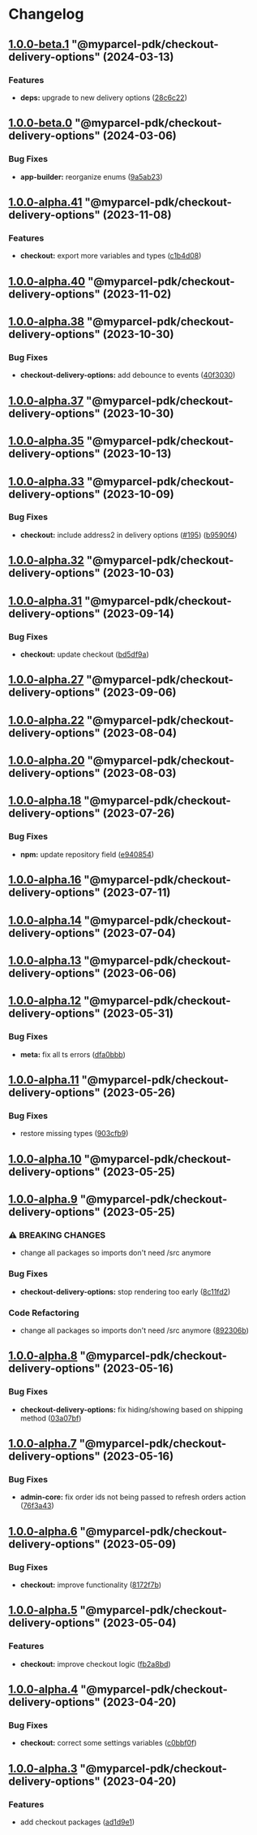 # Changelog

<!-- MONODEPLOY:BELOW -->

## [1.0.0-beta.1](https://github.com/myparcelnl/js-pdk/compare/@myparcel-pdk/checkout-delivery-options@1.0.0-beta.0...@myparcel-pdk/checkout-delivery-options@1.0.0-beta.1) "@myparcel-pdk/checkout-delivery-options" (2024-03-13)

### Features

- **deps:** upgrade to new delivery options ([28c6c22](https://github.com/myparcelnl/js-pdk/commit/28c6c22fc2e13a3fe422a63e023b0b78b7637dd3))

## [1.0.0-beta.0](https://github.com/myparcelnl/js-pdk/compare/@myparcel-pdk/checkout-delivery-options@1.0.0-alpha.27...@myparcel-pdk/checkout-delivery-options@1.0.0-beta.0) "@myparcel-pdk/checkout-delivery-options" (2024-03-06)

### Bug Fixes

- **app-builder:** reorganize enums ([9a5ab23](https://github.com/myparcelnl/js-pdk/commit/9a5ab23ab1acd5d3255a3aa37ebe0bc94b4241e3))

## [1.0.0-alpha.41](https://github.com/myparcelnl/js-pdk/compare/@myparcel-pdk/checkout-delivery-options@1.0.0-alpha.40...@myparcel-pdk/checkout-delivery-options@1.0.0-alpha.41) "@myparcel-pdk/checkout-delivery-options" (2023-11-08)

### Features

- **checkout:** export more variables and types ([c1b4d08](https://github.com/myparcelnl/js-pdk/commit/c1b4d08aede0a80b187b657e6b500d37f54da541))

## [1.0.0-alpha.40](https://github.com/myparcelnl/js-pdk/compare/@myparcel-pdk/checkout-delivery-options@1.0.0-alpha.39...@myparcel-pdk/checkout-delivery-options@1.0.0-alpha.40) "@myparcel-pdk/checkout-delivery-options" (2023-11-02)

## [1.0.0-alpha.38](https://github.com/myparcelnl/js-pdk/compare/@myparcel-pdk/checkout-delivery-options@1.0.0-alpha.37...@myparcel-pdk/checkout-delivery-options@1.0.0-alpha.38) "@myparcel-pdk/checkout-delivery-options" (2023-10-30)

### Bug Fixes

- **checkout-delivery-options:** add debounce to events ([40f3030](https://github.com/myparcelnl/js-pdk/commit/40f30300f19e70927c8466aeef95c73686922780))

## [1.0.0-alpha.37](https://github.com/myparcelnl/js-pdk/compare/@myparcel-pdk/checkout-delivery-options@1.0.0-alpha.36...@myparcel-pdk/checkout-delivery-options@1.0.0-alpha.37) "@myparcel-pdk/checkout-delivery-options" (2023-10-30)

## [1.0.0-alpha.35](https://github.com/myparcelnl/js-pdk/compare/@myparcel-pdk/checkout-delivery-options@1.0.0-alpha.34...@myparcel-pdk/checkout-delivery-options@1.0.0-alpha.35) "@myparcel-pdk/checkout-delivery-options" (2023-10-13)

## [1.0.0-alpha.33](https://github.com/myparcelnl/js-pdk/compare/@myparcel-pdk/checkout-delivery-options@1.0.0-alpha.32...@myparcel-pdk/checkout-delivery-options@1.0.0-alpha.33) "@myparcel-pdk/checkout-delivery-options" (2023-10-09)

### Bug Fixes

- **checkout:** include address2 in delivery options ([#195](https://github.com/myparcelnl/js-pdk/issues/195)) ([b9590f4](https://github.com/myparcelnl/js-pdk/commit/b9590f4603054e08190c3b8befb0f184a375fc8e))

## [1.0.0-alpha.32](https://github.com/myparcelnl/js-pdk/compare/@myparcel-pdk/checkout-delivery-options@1.0.0-alpha.31...@myparcel-pdk/checkout-delivery-options@1.0.0-alpha.32) "@myparcel-pdk/checkout-delivery-options" (2023-10-03)

## [1.0.0-alpha.31](https://github.com/myparcelnl/js-pdk/compare/@myparcel-pdk/checkout-delivery-options@1.0.0-alpha.30...@myparcel-pdk/checkout-delivery-options@1.0.0-alpha.31) "@myparcel-pdk/checkout-delivery-options" (2023-09-14)

### Bug Fixes

- **checkout:** update checkout ([bd5df9a](https://github.com/myparcelnl/js-pdk/commit/bd5df9a03377b01ac62c9cc50025e5e246627edf))

## [1.0.0-alpha.27](https://github.com/myparcelnl/js-pdk/compare/@myparcel-pdk/checkout-delivery-options@1.0.0-alpha.26...@myparcel-pdk/checkout-delivery-options@1.0.0-alpha.27) "@myparcel-pdk/checkout-delivery-options" (2023-09-06)

## [1.0.0-alpha.22](https://github.com/myparcelnl/js-pdk/compare/@myparcel-pdk/checkout-delivery-options@1.0.0-alpha.21...@myparcel-pdk/checkout-delivery-options@1.0.0-alpha.22) "@myparcel-pdk/checkout-delivery-options" (2023-08-04)

## [1.0.0-alpha.20](https://github.com/myparcelnl/js-pdk/compare/@myparcel-pdk/checkout-delivery-options@1.0.0-alpha.19...@myparcel-pdk/checkout-delivery-options@1.0.0-alpha.20) "@myparcel-pdk/checkout-delivery-options" (2023-08-03)

## [1.0.0-alpha.18](https://github.com/myparcelnl/js-pdk/compare/@myparcel-pdk/checkout-delivery-options@1.0.0-alpha.17...@myparcel-pdk/checkout-delivery-options@1.0.0-alpha.18) "@myparcel-pdk/checkout-delivery-options" (2023-07-26)

### Bug Fixes

- **npm:** update repository
  field ([e940854](https://github.com/myparcelnl/js-pdk/commit/e940854ba1d99c0fcdada8b66f88a7c7e6060272))

## [1.0.0-alpha.16](https://github/myparcelnl/js-pdk/compare/@myparcel-pdk/checkout-delivery-options@1.0.0-alpha.15...@myparcel-pdk/checkout-delivery-options@1.0.0-alpha.16) "@myparcel-pdk/checkout-delivery-options" (2023-07-11)

## [1.0.0-alpha.14](https://github/myparcelnl/js-pdk/compare/@myparcel-pdk/checkout-delivery-options@1.0.0-alpha.13...@myparcel-pdk/checkout-delivery-options@1.0.0-alpha.14) "@myparcel-pdk/checkout-delivery-options" (2023-07-04)

## [1.0.0-alpha.13](https://github/myparcelnl/js-pdk/compare/@myparcel-pdk/checkout-delivery-options@1.0.0-alpha.12...@myparcel-pdk/checkout-delivery-options@1.0.0-alpha.13) "@myparcel-pdk/checkout-delivery-options" (2023-06-06)

## [1.0.0-alpha.12](https://github/myparcelnl/js-pdk/compare/@myparcel-pdk/checkout-delivery-options@1.0.0-alpha.11...@myparcel-pdk/checkout-delivery-options@1.0.0-alpha.12) "@myparcel-pdk/checkout-delivery-options" (2023-05-31)

### Bug Fixes

- **meta:** fix all ts
  errors ([dfa0bbb](https://github/myparcelnl/js-pdk/commit/dfa0bbb308c4863ce0fb4c9a0d55f2b5fa8fdb6c))

## [1.0.0-alpha.11](https://github/myparcelnl/js-pdk/compare/@myparcel-pdk/checkout-delivery-options@1.0.0-alpha.10...@myparcel-pdk/checkout-delivery-options@1.0.0-alpha.11) "@myparcel-pdk/checkout-delivery-options" (2023-05-26)

### Bug Fixes

- restore missing types ([903cfb9](https://github/myparcelnl/js-pdk/commit/903cfb95f161bb5b49fbb91c4f96a7e44c524db8))

## [1.0.0-alpha.10](https://github/myparcelnl/js-pdk/compare/@myparcel-pdk/checkout-delivery-options@1.0.0-alpha.9...@myparcel-pdk/checkout-delivery-options@1.0.0-alpha.10) "@myparcel-pdk/checkout-delivery-options" (2023-05-25)

## [1.0.0-alpha.9](https://github/myparcelnl/js-pdk/compare/@myparcel-pdk/checkout-delivery-options@1.0.0-alpha.8...@myparcel-pdk/checkout-delivery-options@1.0.0-alpha.9) "@myparcel-pdk/checkout-delivery-options" (2023-05-25)

### ⚠ BREAKING CHANGES

- change all packages so imports don't need /src anymore

### Bug Fixes

- **checkout-delivery-options:** stop rendering too
  early ([8c11fd2](https://github/myparcelnl/js-pdk/commit/8c11fd2da87c4ec86557b435f2126b67fc05b08f))

### Code Refactoring

- change all packages so imports don't need /src
  anymore ([892306b](https://github/myparcelnl/js-pdk/commit/892306bd3307fe8d5d011bbf6eb7654f7365347a))

## [1.0.0-alpha.8](https://github/myparcelnl/js-pdk/compare/@myparcel-pdk/checkout-delivery-options@1.0.0-alpha.7...@myparcel-pdk/checkout-delivery-options@1.0.0-alpha.8) "@myparcel-pdk/checkout-delivery-options" (2023-05-16)

### Bug Fixes

- **checkout-delivery-options:** fix hiding/showing based on shipping
  method ([03a07bf](https://github/myparcelnl/js-pdk/commit/03a07bfa77e8972a85938739b33cfc01c6b0cf2a))

## [1.0.0-alpha.7](https://github/myparcelnl/js-pdk/compare/@myparcel-pdk/checkout-delivery-options@1.0.0-alpha.6...@myparcel-pdk/checkout-delivery-options@1.0.0-alpha.7) "@myparcel-pdk/checkout-delivery-options" (2023-05-16)

### Bug Fixes

- **admin-core:** fix order ids not being passed to refresh orders
  action ([76f3a43](https://github/myparcelnl/js-pdk/commit/76f3a43130312fb25e72c95f2bfb3f04a96bd46a))

## [1.0.0-alpha.6](https://github/myparcelnl/js-pdk/compare/@myparcel-pdk/checkout-delivery-options@1.0.0-alpha.5...@myparcel-pdk/checkout-delivery-options@1.0.0-alpha.6) "@myparcel-pdk/checkout-delivery-options" (2023-05-09)

### Bug Fixes

- **checkout:** improve
  functionality ([8172f7b](https://github/myparcelnl/js-pdk/commit/8172f7b72182253b87a5ab611f1aa9807cc6e63c))

## [1.0.0-alpha.5](https://github/myparcelnl/js-pdk/compare/@myparcel-pdk/checkout-delivery-options@1.0.0-alpha.4...@myparcel-pdk/checkout-delivery-options@1.0.0-alpha.5) "@myparcel-pdk/checkout-delivery-options" (2023-05-04)

### Features

- **checkout:** improve checkout
  logic ([fb2a8bd](https://github/myparcelnl/js-pdk/commit/fb2a8bd4b9404cac0fe600526d85465e3a1ee5f9))

## [1.0.0-alpha.4](https://github/myparcelnl/js-pdk/compare/@myparcel-pdk/checkout-delivery-options@1.0.0-alpha.3...@myparcel-pdk/checkout-delivery-options@1.0.0-alpha.4) "@myparcel-pdk/checkout-delivery-options" (2023-04-20)

### Bug Fixes

- **checkout:** correct some settings
  variables ([c0bbf0f](https://github/myparcelnl/js-pdk/commit/c0bbf0ff2fc98c3815094ae77f26f75a3036dfbe))

## [1.0.0-alpha.3](https://github/myparcelnl/js-pdk/compare/@myparcel-pdk/checkout-delivery-options@1.0.0-alpha.2...@myparcel-pdk/checkout-delivery-options@1.0.0-alpha.3) "@myparcel-pdk/checkout-delivery-options" (2023-04-20)

### Features

- add checkout packages ([ad1d9e1](https://github/myparcelnl/js-pdk/commit/ad1d9e1f027af9e6124f8266f64edc0509e22a9d))
